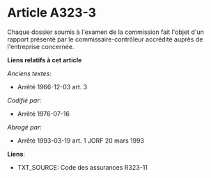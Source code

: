 # Article A323-3

Chaque dossier soumis à l'examen de la commission fait l'objet d'un rapport présenté par le commissaire-contrôleur accrédité
auprès de l'entreprise concernée.

**Liens relatifs à cet article**

_Anciens textes_:

  - Arrêté 1966-12-03 art. 3

_Codifié par_:

  - Arrêté 1976-07-16

_Abrogé par_:

  - Arrêté 1993-03-19 art. 1 JORF 20 mars 1993

**Liens**:

  - TXT_SOURCE: Code des assurances R323-11
